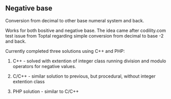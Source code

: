 ## Negative base

Conversion from decimal to other base numeral system and back.

Works for both bositive and negative base. The idea came after codility.com test issue from Toptal regarding simple conversion from decimal to base -2 and back.

Currently completed three solutions using C++ and PHP:

1. C++ - solved with extention of integer class running division and modulo operators for negative values.

2. C/C++ - similar solution to previous, but procedural, without integer extention class

3. PHP solution - similar to C/C++
